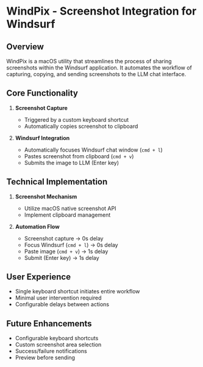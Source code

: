 # WindPix - Screenshot Integration for Windsurf

## Overview
WindPix is a macOS utility that streamlines the process of sharing screenshots within the Windsurf application. It automates the workflow of capturing, copying, and sending screenshots to the LLM chat interface.

## Core Functionality
1. **Screenshot Capture**
   - Triggered by a custom keyboard shortcut
   - Automatically copies screenshot to clipboard

2. **Windsurf Integration**
   - Automatically focuses Windsurf chat window (`cmd + l`)
   - Pastes screenshot from clipboard (`cmd + v`)
   - Submits the image to LLM (Enter key)

## Technical Implementation
1. **Screenshot Mechanism**
   - Utilize macOS native screenshot API
   - Implement clipboard management

2. **Automation Flow**
   - Screenshot capture → 0s delay
   - Focus Windsurf (`cmd + l`) → 0s delay
   - Paste image (`cmd + v`) → 1s delay
   - Submit (Enter key) → 1s delay

## User Experience
- Single keyboard shortcut initiates entire workflow
- Minimal user intervention required
- Configurable delays between actions

## Future Enhancements
- Configurable keyboard shortcuts
- Custom screenshot area selection
- Success/failure notifications
- Preview before sending
